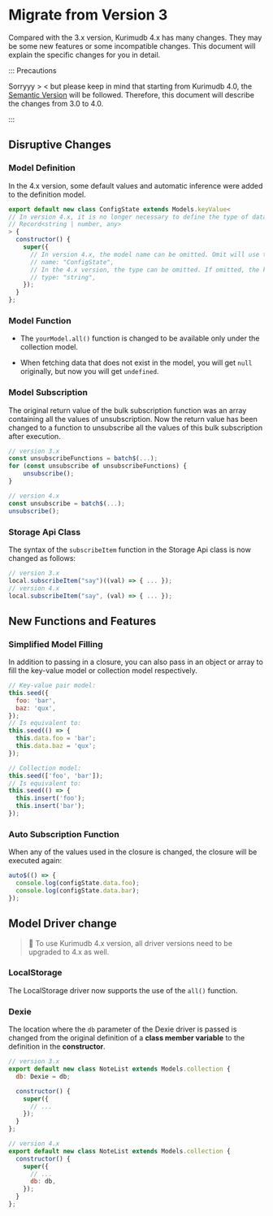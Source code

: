 # Migrate from Version 3

Compared with the 3.x version, Kurimudb 4.x has many changes. They may be some new features or some incompatible changes. This document will explain the specific changes for you in detail.

::: Precautions

Sorryyy > < but please keep in mind that starting from Kurimudb 4.0, the [Semantic Version](https://semver.org/) will be followed. Therefore, this document will describe the changes from 3.0 to 4.0.

:::

## Disruptive Changes

### Model Definition

In the 4.x version, some default values and automatic inference were added to the definition model.

```js
export default new class ConfigState extends Models.keyValue<
// In version 4.x, it is no longer necessary to define the type of data, and the default is Record<string | number, any>
// Record<string | number, any>
> {
  constructor() {
    super({
      // In version 4.x, the model name can be omitted. Omit will use the class name of the current class.
      // name: "ConfigState", 
      // In the 4.x version, the type can be omitted. If omitted, the key-value pair model will be'string', and the collection model will be 'number'.
      // type: "string",
    });
  }
};
```

### Model Function

- The `yourModel.all()` function is changed to be available only under the collection model.

- When fetching data that does not exist in the model, you will get `null` originally, but now you will get `undefined`.

### Model Subscription

The original return value of the bulk subscription function was an array containing all the values of unsubscription. Now the return value has been changed to a function to unsubscribe all the values of this bulk subscription after execution.

```js
// version 3.x
const unsubscribeFunctions = batch$(...);
for (const unsubscribe of unsubscribeFunctions) {
    unsubscribe();
}

// version 4.x
const unsubscribe = batch$(...);
unsubscribe();
```

### Storage Api Class

The syntax of the `subscribeItem` function in the Storage Api class is now changed as follows:

```js
// version 3.x
local.subscribeItem("say")((val) => { ... });
// version 4.x
local.subscribeItem("say", (val) => { ... });
```

## New Functions and Features

### Simplified Model Filling

In addition to passing in a closure, you can also pass in an object or array to fill the key-value model or collection model respectively.

```js
// Key-value pair model:
this.seed({
  foo: 'bar',
  baz: 'qux',
});
// Is equivalent to:
this.seed(() => {
  this.data.foo = 'bar';
  this.data.baz = 'qux';
});
```

```js
// Collection model:
this.seed(['foo', 'bar']);
// Is equivalent to:
this.seed(() => {
  this.insert('foo');
  this.insert('bar');
});
```

### Auto Subscription Function

When any of the values used in the closure is changed, the closure will be executed again:

```js
auto$(() => {
  console.log(configState.data.foo);
  console.log(configState.data.bar);
});
```

## Model Driver change

> 📜 To use Kurimudb 4.x version, all driver versions need to be upgraded to 4.x as well.

### LocalStorage

The LocalStorage driver now supports the use of the `all()` function.

### Dexie

The location where the `db` parameter of the Dexie driver is passed is changed from the original definition of a **class member variable** to the definition in the **constructor**.

```js {3}
// version 3.x
export default new class NoteList extends Models.collection {
  db: Dexie = db;

  constructor() {
    super({
      // ...
    });
  }
};
```

```js {6}
// version 4.x
export default new class NoteList extends Models.collection {
  constructor() {
    super({
      // ...
      db: db,
    });
  }
};
```